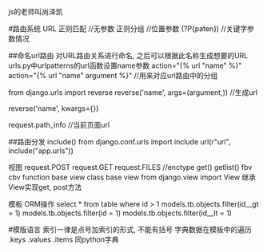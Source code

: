js的老师叫尚泽凯

#路由系统 URL
正则匹配  //无参数
正则分组  //位置参数
(?P<name>{paten}) //关键字参数情况

##命名url路由
对URL路由关系进行命名, 之后可以根据此名称生成想要的URL
urls.py中urlpatterns的url函数设置name参数
action="{% url "name" %}"
action="{% url "name" argument %}"      //用来对应url路由中的分组

from django.urls import reverse
reverse('name', args=(argument,))   //生成url

reverse('name', kwargs={})

request.path_info       //当前页面url

##路由分发
include()
from django.conf.urls import include
url(r"url", include("app.urls"))

视图
request.POST
request.GET
request.FILES   //enctype
get()
getlist()
fbv cbv
function base view
class base view
from django.view import View
继承View实现get, post方法

模板
ORM操作
select * from table where id > 1
models.tb.objects.filter(id__gt = 1)
models.tb.objects.filter(id = 1)
models.tb.objects.filter(id__lt = 1)

#模版语言
索引一律是点号加索引的形式, 不能有括号
字典数据在模板中的遍历
.keys
.values
.items
同python字典
